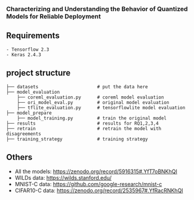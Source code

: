 ### Characterizing and Understanding the Behavior of Quantized Models for Reliable Deployment

## Requirements
    - Tensorflow 2.3
    - Keras 2.4.3

## project structure
```
├── datasets                      # put the data here
├── model_evaluation              
    ├── coreml_evaluation.py      # coreml model evaluation
    ├── ori_model_eval.py         # original model evaluation
    ├── tflite_evaluation.py      # tensorflowlite model evaluation
├── model_prepare     
    ├── model_training.py         # train the original model
├── results                       # results for RQ1,2,3,4
├── retrain                       # retrain the model with disagreements
├── training_strategy             # training strategy
```

## Others
- All the models: https://zenodo.org/record/5916315#.YfT7oBNKhQI
- WILDs data: https://wilds.stanford.edu/
- MNIST-C data: https://github.com/google-research/mnist-c
- CIFAR10-C data: https://zenodo.org/record/2535967#.YfRacRNKhQI

